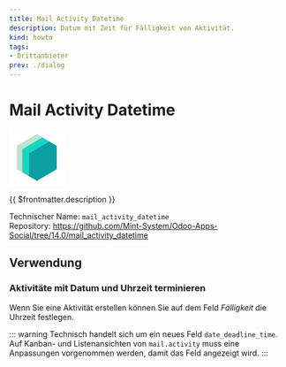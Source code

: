 ```yaml
---
title: Mail Activity Datetime
description: Datum mit Zeit für Fälligkeit von Aktivität.
kind: howto
tags:
- Drittanbieter
prev: ./dialog
---
```

# Mail Activity Datetime
![icon_oms_box](attachments/icons_odoo_mint_system.png)

{{ $frontmatter.description }}
 
Technischer Name: `mail_activity_datetime`\
Repository: <https://github.com/Mint-System/Odoo-Apps-Social/tree/14.0/mail_activity_datetime>

## Verwendung

### Aktivitäte mit Datum und Uhrzeit terminieren

Wenn Sie eine Aktivität erstellen können Sie auf dem Feld *Fälligkeit* die Uhrzeit festlegen.

::: warning
Technisch handelt sich um ein neues Feld `date_deadline_time`. Auf Kanban- und Listenansichten von `mail.activity` muss eine Anpassungen vorgenommen werden, damit das Feld angezeigt wird.
:::